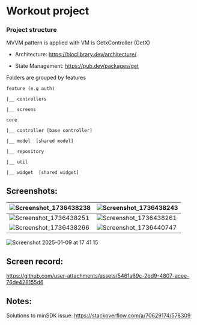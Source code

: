 # Workout project

### Project structure

MVVM pattern is applied with VM is GetxController (GetX)

- Architecture: https://bloclibrary.dev/architecture/

- State Management: https://pub.dev/packages/get

Folders are grouped by features

    feature (e.g auth)

    |__ controllers

    |__ screens

    core

    |__ controller [base controller]

    |__ model  [shared model]

    |__ repository

    |__ util

    |__ widget  [shared widget]

## Screenshots: 

| ![Screenshot_1736438238](https://github.com/user-attachments/assets/2afa39b5-99ce-41a6-a0a7-77fc01f615c5)        | ![Screenshot_1736438243](https://github.com/user-attachments/assets/2c5c79a5-82bb-467d-8c8f-2b8234a46d4a)|
| --------------------------------------- | --------------------------------------- |
| ![Screenshot_1736438251](https://github.com/user-attachments/assets/7cbf9d50-72cb-4e41-8e0c-8bf4334c09e5) | ![Screenshot_1736438261](https://github.com/user-attachments/assets/0ea0ce02-bc23-4062-931b-6517d7d8c7da)|
| ![Screenshot_1736438266](https://github.com/user-attachments/assets/fe63292f-8d23-4e74-8c37-0dbab24f2456) | ![Screenshot_1736440747](https://github.com/user-attachments/assets/f85dede9-49a7-4bb6-826a-bcd582747c38) |
 
 
 ![Screenshot 2025-01-09 at 17 41 15](https://github.com/user-attachments/assets/a4f56c74-cb98-4383-845b-ec4bd55d79dc) 








## Screen record:



https://github.com/user-attachments/assets/5461a69c-2bd9-4807-acee-76de428155d6



## Notes: 

Solutions to minSDK issue: https://stackoverflow.com/a/70629174/578309
